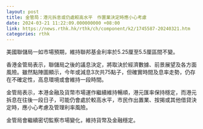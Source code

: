 ```yaml
---
layout: post
title: 金管局：港元拆息或仍處較高水平　作置業決定時應小心考慮
date: 2024-03-21 11:22:09.000000000 +08:00
link: https://news.rthk.hk/rthk/ch/component/k2/1745587-20240321.htm
categories: rthk
---
```


美國聯儲局一如市場預期，維持聯邦基金利率於5.25厘至5.5厘區間不變。

香港金管局表示，聯儲局之後的議息決定，將取決於經濟數據、前景展望及各方面風險。雖然點陣圖顯示，今年或減息3次共75點子，但確實時間及息率走勢，仍存在不確定性，高息環境或會維持一段時間。

金管局表示，本港金融及貨幣市場運作繼續維持暢順，港元匯率保持穩定，而港元拆息在往後一段日子，可能仍會處於較高水平，市民作出置業、按揭或其他借貸決定時，應小心考慮及管理利率風險。

金管局會繼續密切監察市場變化，維持貨幣及金融穩定。
